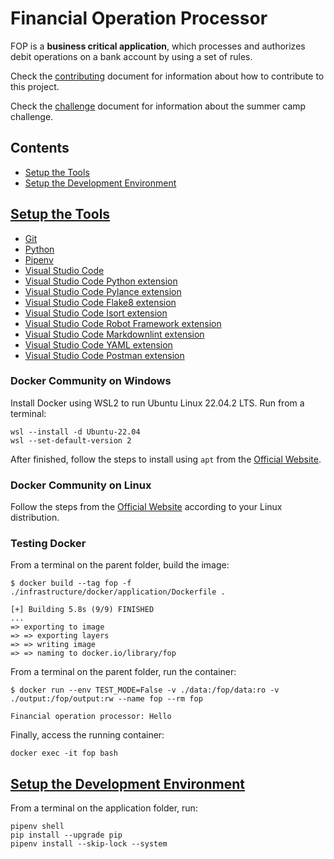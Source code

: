 # Financial Operation Processor

FOP is a **business critical application**, which processes and authorizes debit
operations on a bank account by using a set of rules.

Check the [contributing](./CONTRIBUTING.md) document for information about how
to contribute to this project.

Check the [challenge](./documentation/CHALLENGE.md) document for information about the summer
camp challenge.

## Contents

- [Setup the Tools](#setup-the-tools)
- [Setup the Development Environment](#setup-the-development-environment)

## [Setup the Tools](#contents)

- [Git](https://git-scm.com/downloads)
- [Python](https://www.python.org/downloads)
- [Pipenv](https://pipenv.pypa.io/en/latest/installation.html)
- [Visual Studio Code](https://code.visualstudio.com/download)
- [Visual Studio Code Python extension](https://marketplace.visualstudio.com/items?itemName=ms-python.python)
- [Visual Studio Code Pylance extension](https://marketplace.visualstudio.com/items?itemName=ms-python.vscode-pylance)
- [Visual Studio Code Flake8 extension](https://marketplace.visualstudio.com/items?itemName=ms-python.flake8)
- [Visual Studio Code Isort extension](https://marketplace.visualstudio.com/items?itemName=ms-python.isort)
- [Visual Studio Code Robot Framework extension](https://marketplace.visualstudio.com/items?itemName=robocorp.robotframework-lsp)
- [Visual Studio Code Markdownlint extension](https://marketplace.visualstudio.com/items?itemName=DavidAnson.vscode-markdownlint)
- [Visual Studio Code YAML extension](https://marketplace.visualstudio.com/items?itemName=redhat.vscode-yaml)
- [Visual Studio Code Postman extension](https://marketplace.visualstudio.com/items?itemName=Postman.postman-for-vscode)

### Docker Community on Windows

Install Docker using WSL2 to run Ubuntu Linux 22.04.2 LTS. Run from a terminal:

```console
wsl --install -d Ubuntu-22.04
wsl --set-default-version 2
```

After finished, follow the steps to install using `apt` from the [Official Website](https://docs.docker.com/engine/install/ubuntu/#install-using-the-repository).

### Docker Community on Linux

Follow the steps from the [Official Website](https://docs.docker.com/engine/install/)
according to your Linux distribution.

### Testing Docker

From a terminal on the parent folder, build the image:

```console
$ docker build --tag fop -f ./infrastructure/docker/application/Dockerfile .

[+] Building 5.8s (9/9) FINISHED
...
=> exporting to image
=> => exporting layers
=> => writing image
=> => naming to docker.io/library/fop
```

From a terminal on the parent folder, run the container:

```console
$ docker run --env TEST_MODE=False -v ./data:/fop/data:ro -v ./output:/fop/output:rw --name fop --rm fop

Financial operation processor: Hello
```

Finally, access the running container:

```console
docker exec -it fop bash
```

## [Setup the Development Environment](#contents)

From a terminal on the application folder, run:

```console
pipenv shell
pip install --upgrade pip
pipenv install --skip-lock --system
```
